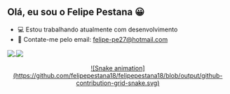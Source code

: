 ## Olá, eu sou o Felipe Pestana 😀

- 💻 Estou trabalhando atualmente com desenvolvimento 
- 📩 Contate-me pelo email: felipe-pe27@hotmail.com

<div>
  <a href="https://github.com/felipepestana18">
  <img height="180em"  align="center" src="https://github-readme-stats.vercel.app/api?username=felipepestana18&show_icons=true&theme=react&include_all_commits=true&count_private=true"/>
  <img height="180em" align="center" src="https://github-readme-stats.vercel.app/api/top-langs/?username=felipepestana18&layout=compact&langs_count=7&theme=react" />
</div>
 <br>
<div  align="center"> 
  ![Snake animation](https://github.com/felipepestana18/felipepestana18/blob/output/github-contribution-grid-snake.svg)
</div>
  
  
  
  <!-- 
- 😄 Pronouns: ...
 -⚡ Fun fact: ...
- 👯 I’m looking to collaborate on ...
- 🤔 I’m looking for help with ...
-->
 
